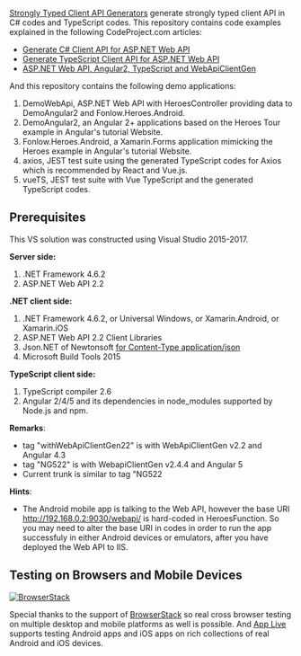[Strongly Typed Client API Generators](https://github.com/zijianhuang/webapiclientgen) generate strongly typed client API in C# codes and TypeScript codes. This repository contains code examples explained in the following CodeProject.com articles:

* [Generate C# Client API for ASP.NET Web API](https://www.codeproject.com/Articles/1074039/Generate-Csharp-Client-API-for-ASP-NET-Web-API)
* [Generate TypeScript Client API for ASP.NET Web API](https://www.codeproject.com/Articles/1053601/Generate-TypeScript-Client-API-for-ASP-NET-Web-API)
* [ASP.NET Web API, Angular2, TypeScript and WebApiClientGen](https://www.codeproject.com/Articles/1165571/ASP-NET-Web-API-Angular-TypeScript-and-WebApiClie)


And this repository contains the following demo applications:
1. DemoWebApi, ASP.NET Web API with HeroesController providing data to DemoAngular2 and Fonlow.Heroes.Android.
1. DemoAngular2, an Angular 2+ applications based on the Heroes Tour example in Angular's tutorial Website.
1. Fonlow.Heroes.Android, a Xamarin.Forms application mimicking the Heroes example in Angular's tutorial Website.
1. axios, JEST test suite using the generated TypeScript codes for Axios which is recommended by React and Vue.js.
1. vueTS, JEST test suite with Vue TypeScript and the generated TypeScript codes.


## Prerequisites

This VS solution was constructed using Visual Studio 2015-2017.

**Server side:**
1. .NET Framework 4.6.2
1. ASP.NET Web API 2.2


**.NET client side:**
1. .NET Framework 4.6.2, or Universal Windows, or Xamarin.Android, or Xamarin.iOS
1. ASP.NET Web API 2.2 Client Libraries
1. Json.NET of Newtonsoft [for Content-Type application/json](http://www.asp.net/web-api/overview/formats-and-model-binding/content-negotiation)
1. Microsoft Build Tools 2015

**TypeScript client side:**
1. TypeScript compiler 2.6
1. Angular 2/4/5 and its dependencies in node_modules supported by Node.js and npm.



**Remarks**:
* tag "withWebApiClientGen22" is with WebApiClientGen v2.2 and Angular 4.3
* tag "NG522" is with WebapiClientGen v2.4.4 and Angular 5
* Current trunk is similar to tag "NG522

**Hints**:
* The Android mobile app is talking to the Web API, however the base URI http://192.168.0.2:9030/webapi/ is hard-coded in HeroesFunction. So you may need to alter the base URI in codes in order to run the app successfuly in either Android devices or emulators, after you have deployed the Web API to IIS.

## Testing on Browsers and Mobile Devices
[![BrowserStack](http://i.imgur.com/Pg0utrk.png)](http://browserstack.com/)

Special thanks to the support of [BrowserStack](http://browserstack.com/) so real cross browser testing on multiple desktop and mobile platforms as well is possible. And [App Live](https://app-live.browserstack.com) supports testing Android apps and iOS apps on rich collections of real Android and iOS devices.
